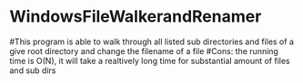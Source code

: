 # WindowsFileWalkerandRenamer
#This program is able to walk through all listed sub directories and files of a give root directory and change the filename of a file
#Cons: the running time is O(N), it will take a realtively long time for substantial amount of files and sub dirs
